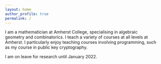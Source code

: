 ```yaml
---
layout: home
author_profile: true
permalink: /
---
```


I am a mathematician at Amherst College, specialising in algebraic geometry and combinatorics. I teach a variety of courses at all levels at Amherst. I particularly enjoy teaching courses involving programming, such as my course in public key cryptography.

I am on leave for research until January 2022.
